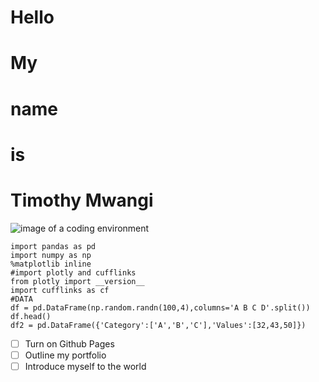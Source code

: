 # Hello
# My 
# name
# is  
# Timothy Mwangi

![image of a coding environment](https://encrypted-tbn0.gstatic.com/images?q=tbn:ANd9GcST9XMf9k9iD2Ou-mZwGj60R-sZGwVTk6x50w&usqp=CAU)

```
import pandas as pd
import numpy as np
%matplotlib inline
#import plotly and cufflinks
from plotly import __version__
import cufflinks as cf
#DATA
df = pd.DataFrame(np.random.randn(100,4),columns='A B C D'.split())
df.head()
df2 = pd.DataFrame({'Category':['A','B','C'],'Values':[32,43,50]})
```
- [ ] Turn on Github Pages
- [ ] Outline my portfolio
- [ ] Introduce myself to the world
